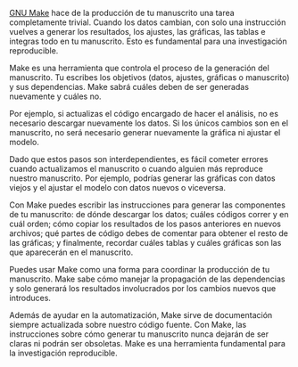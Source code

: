 [GNU Make](https://en.wikipedia.org/wiki/Make_(software)) hace de la producción de tu manuscrito una
tarea completamente trivial. Cuando los datos cambian, con solo una instrucción vuelves a generar
los resultados, los ajustes, las gráficas, las tablas e integras todo en tu manuscrito. Esto es
fundamental para una investigación reproducible.

Make es una herramienta que controla el proceso de la generación del manuscrito. Tu escribes los
objetivos (datos, ajustes, gráficas o manuscrito) y sus dependencias. Make sabrá cuáles deben de ser
generadas nuevamente y cuáles no.

Por ejemplo, si actualizas el código encargado de hacer el análisis, no es necesario descargar
nuevamente los datos. Si los únicos cambios son en el manuscrito, no será necesario generar
nuevamente la gráfica ni ajustar el modelo.

Dado que estos pasos son interdependientes, es fácil cometer errores cuando actualizamos el
manuscrito o cuando alguien más reproduce nuestro manuscrito. Por ejemplo, podrías generar las
gráficas con datos viejos y el ajustar el modelo con datos nuevos o viceversa.

Con Make puedes escribir las instrucciones para generar las componentes de tu manuscrito: de dónde
descargar los datos; cuáles códigos correr y en cuál orden; cómo copiar los resultados de los pasos
anteriores en nuevos archivos; qué partes de código debes de comentar para obtener el resto de las
gráficas; y finalmente, recordar cuáles tablas y cuáles gráficas son las que aparecerán en el
manuscrito.

Puedes usar Make como una forma para coordinar la producción de tu manuscrito. Make sabe cómo
manejar la propagación de las dependencias y solo generará los resultados involucrados por los
cambios nuevos que introduces.

Además de ayudar en la automatización, Make sirve de documentación siempre actualizada sobre nuestro
código fuente. Con Make, las instrucciones sobre cómo generar tu manuscrito nunca dejarán de ser
claras ni podrán ser obsoletas. Make es una herramienta fundamental para la investigación
reproducible.
